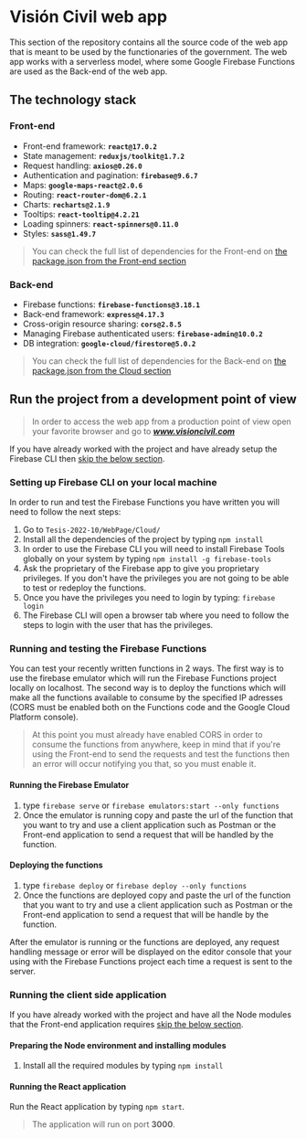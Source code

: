 # Visión Civil web app
This section of the repository contains all the source code of the web app that is meant to be used by the functionaries of the government. The web app works with a serverless model, where some Google Firebase Functions are used as the Back-end of the web app.

## **The technology stack**

### **Front-end**
* Front-end framework: **`react@17.0.2`**
* State management: **`reduxjs/toolkit@1.7.2`**
* Request handling: **`axios@0.26.0`**
* Authentication and pagination: **`firebase@9.6.7`**
* Maps: **`google-maps-react@2.0.6`**
* Routing: **`react-router-dom@6.2.1`**
* Charts: **`recharts@2.1.9`**
* Tooltips: **`react-tooltip@4.2.21`**
* Loading spinners: **`react-spinners@0.11.0`**
* Styles: **`sass@1.49.7`**

> You can check the full list of dependencies for the Front-end on [the package.json from the Front-end section](front-end/vision-civil/package.json)

### **Back-end**
* Firebase functions: **`firebase-functions@3.18.1`**
* Back-end framework: **`express@4.17.3`**
* Cross-origin resource sharing: **`cors@2.8.5`**
* Managing Firebase authenticated users: **`firebase-admin@10.0.2`**
* DB integration: **`google-cloud/firestore@5.0.2`**

> You can check the full list of dependencies for the Back-end on [the package.json from the Cloud section](Cloud/package.json)

## **Run the project from a development point of view**
> In order to access the web app from a production point of view open your favorite browser and go to ***www.visioncivil.com***

If you have already worked with the project and have already setup the Firebase CLI then [skip the below section](#running-and-testing-the-firebase-functions).

### **Setting up Firebase CLI on your local machine**
In order to run and test the Firebase Functions you have written you will need to follow the next steps:

1. Go to `Tesis-2022-10/WebPage/Cloud/`
2. Install all the dependencies of the project by typing `npm install`
3. In order to use the Firebase CLI you will need to install Firebase Tools globally on your system by typing `npm install -g firebase-tools`
4. Ask the proprietary of the Firebase app to give you proprietary privileges. If you don't have the privileges you are not going to be able to test or redeploy the functions.
5. Once you have the privileges you need to login by typing: `firebase login`
6. The Firebase CLI will open a browser tab where you need to follow the steps to login with the user that has the privileges.

### **Running and testing the Firebase Functions**
You can test your recently written functions in 2 ways. The first way is to use the firebase emulator which will run the Firebase Functions project locally on localhost. The second way is to deploy the functions which will make all the functions available to consume by the specified IP adresses (CORS must be enabled both on the Functions code and the Google Cloud Platform console). 

> At this point you must already have enabled CORS in order to consume the functions from anywhere, keep in mind that if you're using the Front-end to send the requests and test the functions then an error will occur notifying you that, so you must enable it.

#### **Running the Firebase Emulator**
1. type `firebase serve` or `firebase emulators:start --only functions`
2. Once the emulator is running copy and paste the url of the function that you want to try and use a client application such as Postman or the Front-end application to send a request that will be handled by the function. 

#### **Deploying the functions**
1. type `firebase deploy` or `firebase deploy --only functions`
2. Once the functions are deployed copy and paste the url of the function that you want to try and use a client application such as Postman or the Front-end application to send a request that will be handle by the function.

After the emulator is running or the functions are deployed, any request handling message or error will be displayed on the editor console that your using with the Firebase Functions project each time a request is sent to the server.

### **Running the client side application**

If you have already worked with the project and have all the Node modules that the Front-end application requires [skip the below section](#running-the-react-application).

#### **Preparing the Node environment and installing modules**

1. Install all the required modules by typing `npm install`

#### **Running the React application**

Run the React application by typing `npm start`. 

> The application will run on port **3000**.
